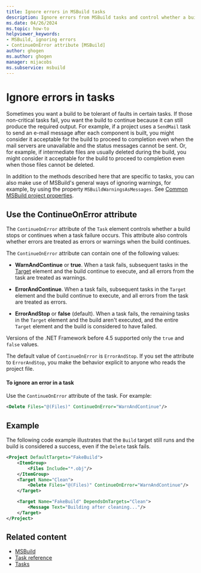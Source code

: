 ```yaml
---
title: Ignore errors in MSBuild tasks
description: Ignore errors from MSBuild tasks and control whether a build stops or continues when a task failure occurs with the ContinueOnError attribute.
ms.date: 04/26/2024
ms.topic: how-to
helpviewer_keywords:
- MSBuild, ignoring errors
- ContinueOnError attribute [MSBuild]
author: ghogen
ms.author: ghogen
manager: mijacobs
ms.subservice: msbuild
---
```

# Ignore errors in tasks

Sometimes you want a build to be tolerant of faults in certain tasks. If those non-critical tasks fail, you want the build to continue because it can still produce the required output. For example, if a project uses a `SendMail` task to send an e-mail message after each component is built, you might consider it acceptable for the build to proceed to completion even when the mail servers are unavailable and the status messages cannot be sent. Or, for example, if intermediate files are usually deleted during the build, you might consider it acceptable for the build to proceed to completion even when those files cannot be deleted.

In addition to the methods described here that are specific to tasks, you can also make use of MSBuild's general ways of ignoring warnings, for example, by using the property `MSBuildWarningsAsMessages`. See [Common MSBuild project properties](common-msbuild-project-properties.md).

## Use the ContinueOnError attribute

The `ContinueOnError` attribute of the `Task` element controls whether a build stops or continues when a task failure occurs. This attribute also controls whether errors are treated as errors or warnings when the build continues.

The `ContinueOnError` attribute can contain one of the following values:

- **WarnAndContinue** or **true**. When a task fails, subsequent tasks in the [Target](../msbuild/target-element-msbuild.md) element and the build continue to execute, and all errors from the task are treated as warnings.

- **ErrorAndContinue**. When a task fails, subsequent tasks in the `Target` element and the build continue to execute, and all errors from the task are treated as errors.

- **ErrorAndStop** or **false** (default). When a task fails, the remaining tasks in the `Target` element and the build aren't executed, and the entire `Target` element and the build is considered to have failed.

Versions of the .NET Framework before 4.5 supported only the `true` and `false` values.

The default value of `ContinueOnError` is `ErrorAndStop`. If you set the attribute to `ErrorAndStop`, you make the behavior explicit to anyone who reads the project file.

#### To ignore an error in a task

Use the `ContinueOnError` attribute of the task. For example:

```xml
<Delete Files="@(Files)" ContinueOnError="WarnAndContinue"/>
```

## Example

The following code example illustrates that the `Build` target still runs and the build is considered a success, even if the `Delete` task fails.

```xml
<Project DefaultTargets="FakeBuild">
    <ItemGroup>
        <Files Include="*.obj"/>
    </ItemGroup>
    <Target Name="Clean">
        <Delete Files="@(Files)" ContinueOnError="WarnAndContinue"/>
    </Target>

    <Target Name="FakeBuild" DependsOnTargets="Clean">
        <Message Text="Building after cleaning..."/>
    </Target>
</Project>
```

## Related content

- [MSBuild](../msbuild/msbuild.md)
- [Task reference](../msbuild/msbuild-task-reference.md)
- [Tasks](../msbuild/msbuild-tasks.md)
